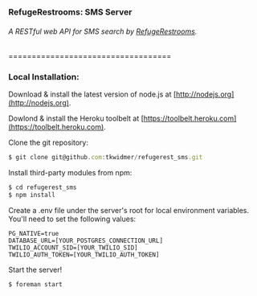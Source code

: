 ### RefugeRestrooms: SMS Server
###### A RESTful web API for SMS search by [RefugeRestrooms](http://www.refugerestrooms.org).
===================================

### Local Installation:

Download & install the latest version of node.js at [http://nodejs.org](http://nodejs.org).

Dowlond & install the Heroku toolbelt at [https://toolbelt.heroku.com](https://toolbelt.heroku.com).

Clone the git repository:
```javascript
$ git clone git@github.com:tkwidmer/refugerest_sms.git
```

Install third-party modules from npm:
```javascript
$ cd refugerest_sms
$ npm install
```

Create a .env file under the server's root for local environment variables. You'll need to set the following values:
```
PG_NATIVE=true
DATABASE_URL=[YOUR_POSTGRES_CONNECTION_URL]
TWILIO_ACCOUNT_SID=[YOUR_TWILIO_SID]
TWILIO_AUTH_TOKEN=[YOUR_TWILIO_AUTH_TOKEN]
```

Start the server!
```javascript
$ foreman start
```
